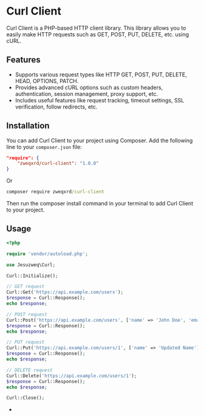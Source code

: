 # Curl Client

Curl Client is a PHP-based HTTP client library. This library allows you to easily make HTTP requests such as GET, POST, PUT, DELETE, etc. using cURL.

## Features

- Supports various request types like HTTP GET, POST, PUT, DELETE, HEAD, OPTIONS, PATCH.
- Provides advanced cURL options such as custom headers, authentication, session management, proxy support, etc.
- Includes useful features like request tracking, timeout settings, SSL verification, follow redirects, etc.

## Installation

You can add Curl Client to your project using Composer. Add the following line to your `composer.json` file:

```json
"require": {
    "zweqxrd/curl-client": "1.0.0"
}
```

Or

```cmd
composer require zweqxrd/curl-client
```

Then run the composer install command in your terminal to add Curl Client to your project.

## Usage

```php
<?php

require 'vendor/autoload.php';

use Jesuzweq\Curl;

Curl::Initialize();

// GET request
Curl::Get('https://api.example.com/users');
$response = Curl::Response();
echo $response;

// POST request
Curl::Post('https://api.example.com/users', ['name' => 'John Doe', 'email' => 'john@example.com']);
$response = Curl::Response();
echo $response;

// PUT request
Curl::Put('https://api.example.com/users/1', ['name' => 'Updated Name']);
$response = Curl::Response();
echo $response;

// DELETE request
Curl::Delete('https://api.example.com/users/1');
$response = Curl::Response();
echo $response;

Curl::Close();
```

- 
